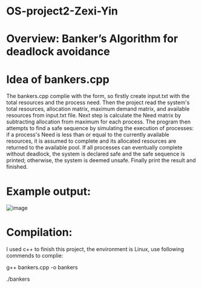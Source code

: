 # OS-project2-Zexi-Yin
# Overview: Banker’s Algorithm for deadlock avoidance
# Idea of bankers.cpp
The bankers.cpp complie with the form, so firstly create input.txt with the total resources and the process need. Then the project read the system's total resources, allocation matrix, maximum demand matrix, and available resources from input.txt file. Next step is calculate the Need matrix by subtracting allocation from maximum for each process. The program then attempts to find a safe sequence by simulating the execution of processes: if a process's Need is less than or equal to the currently available resources, it is assumed to complete and its allocated resources are returned to the available pool. If all processes can eventually complete without deadlock, the system is declared safe and the safe sequence is printed; otherwise, the system is deemed unsafe. Finally print the result and finished.

# Example output:
![image](https://github.com/user-attachments/assets/44ca8024-2e45-4762-aa9f-806056afdf7f)

# Compilation:
I used c++ to finish this project, the environment is Linux, use following commends to complie:

g++ bankers.cpp -o bankers

./bankers
